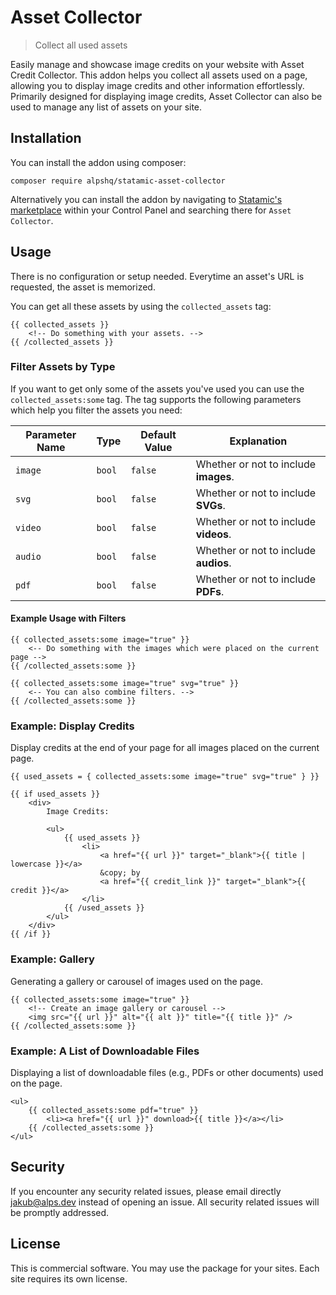 <!-- statamic:hide -->
# Asset Collector

> Collect all used assets

<!-- /statamic:hide -->

Easily manage and showcase image credits on your website with Asset Credit Collector. This addon helps you collect all assets used on a page, allowing you to display image credits and other information effortlessly. Primarily designed for displaying image credits, Asset Collector can also be used to manage any list of assets on your site.

## Installation

You can install the addon using composer:

```
composer require alpshq/statamic-asset-collector
```
<!-- statamic:hide -->

Alternatively you can install the addon by navigating to [Statamic's marketplace](https://statamic.com/addons/alps/asset-collector) within your Control Panel and searching there for `Asset Collector`.

<!-- /statamic:hide -->

## Usage

There is no configuration or setup needed. Everytime an asset's URL is requested, the asset is memorized.

You can get all these assets by using the `collected_assets` tag:

```antlers
{{ collected_assets }}
    <!-- Do something with your assets. -->
{{ /collected_assets }}
```

### Filter Assets by Type

If you want to get only some of the assets you've used you can use the `collected_assets:some` tag.
The tag supports the following parameters which help you filter the assets you need:

| Parameter Name | Type   | Default Value | Explanation                           |
|----------------|--------|---------------|---------------------------------------|
| `image`        | `bool` | `false`       | Whether or not to include **images**. |
| `svg`          | `bool` | `false`       | Whether or not to include **SVGs**.   |
| `video`        | `bool` | `false`       | Whether or not to include **videos**. |
| `audio`        | `bool` | `false`       | Whether or not to include **audios**. |
| `pdf`          | `bool` | `false`       | Whether or not to include **PDFs**.   |

#### Example Usage with Filters

```antlers
{{ collected_assets:some image="true" }}
    <-- Do something with the images which were placed on the current page -->
{{ /collected_assets:some }}

{{ collected_assets:some image="true" svg="true" }}
    <-- You can also combine filters. -->
{{ /collected_assets:some }}
```

### Example: Display Credits

Display credits at the end of your page for all images placed on the current page.

```antlers
{{ used_assets = { collected_assets:some image="true" svg="true" } }}

{{ if used_assets }}
    <div>
        Image Credits:

        <ul>
            {{ used_assets }}
                <li>
                    <a href="{{ url }}" target="_blank">{{ title | lowercase }}</a>
                    &copy; by
                    <a href="{{ credit_link }}" target="_blank">{{ credit }}</a>
                </li>
            {{ /used_assets }}
        </ul>
    </div>
{{ /if }}
```

### Example: Gallery

Generating a gallery or carousel of images used on the page.

```antlers
{{ collected_assets:some image="true" }}
    <!-- Create an image gallery or carousel -->
    <img src="{{ url }}" alt="{{ alt }}" title="{{ title }}" />
{{ /collected_assets:some }}
```

### Example: A List of Downloadable Files

Displaying a list of downloadable files (e.g., PDFs or other documents) used on the page.

```antlers
<ul>
    {{ collected_assets:some pdf="true" }}
        <li><a href="{{ url }}" download>{{ title }}</a></li>
    {{ /collected_assets:some }}
</ul>
```

## Security

If you encounter any security related issues, please email directly jakub@alps.dev instead of opening an issue. All security related issues will be promptly addressed.

## License

This is commercial software. You may use the package for your sites. Each site requires its own license.

